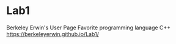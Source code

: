 # Lab1
Berkeley Erwin's User Page
Favorite programming language C++
https://berkeleyerwin.github.io/Lab1/
